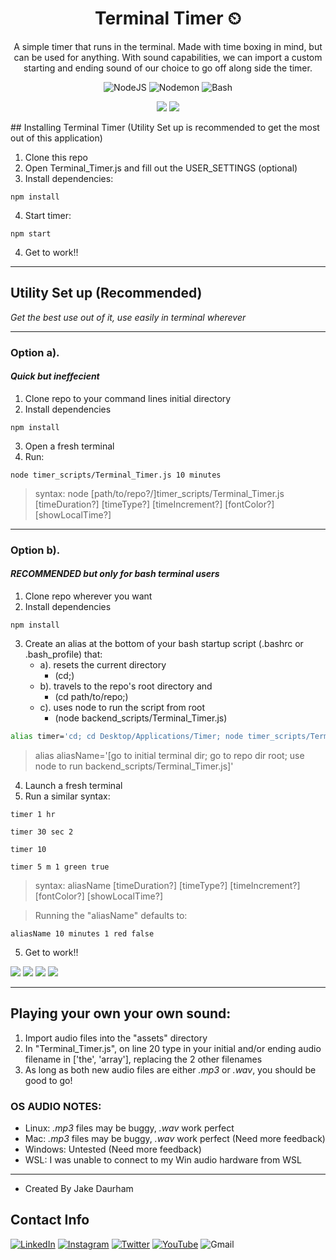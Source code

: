 <div align="center">

# Terminal Timer ⏲



A simple timer that runs in the terminal. Made with time boxing in mind, but can be used for anything. With sound capabilities, we can import a custom starting and ending sound of our choice to go off along side the timer.


![NodeJS](https://img.shields.io/badge/node.js-6DA55F?style=for-the-badge&logo=node.js&logoColor=white)
![Nodemon](https://img.shields.io/badge/nodemon-8AA15A?style=for-the-badge&logo=nodemon&logoColor=gray)
![Bash](https://img.shields.io/badge/bash-gray?style=for-the-badge&logo=gnubash&logoColor=white)

![](https://media.giphy.com/media/ptAFyxqzfSBs28tDS4/giphy.gif)
![](https://media.giphy.com/media/n5HeyjISjmh8Znzi2j/giphy.gif)

</div>
## Installing Terminal Timer
(Utility Set up is recommended to get the most out of this application)

1. Clone this repo 
2. Open Terminal_Timer.js and fill out the USER_SETTINGS (optional)
3. Install dependencies:
```
npm install
```
4. Start timer:
```
npm start
```
4. Get to work!!
---
## Utility Set up (Recommended)
_Get the best use out of it, use easily in terminal wherever_

---
### Option a).
#### _Quick but ineffecient_

1. Clone repo to your command lines initial directory
2. Install dependencies
```
npm install
```
3. Open a fresh terminal
4. Run:
```
node timer_scripts/Terminal_Timer.js 10 minutes
```
>syntax: node [path/to/repo?/]timer_scripts/Terminal_Timer.js [timeDuration?] [timeType?] [timeIncrement?] [fontColor?] [showLocalTime?]


---
### Option b).
#### _RECOMMENDED but only for bash terminal users_

1. Clone repo wherever you want
2. Install dependencies
```
npm install
```
3. Create an alias at the bottom of your bash startup script (.bashrc or .bash_profile) that:
    - a). resets the current directory
        - (cd;)
    - b). travels to the repo's root directory and
        - (cd path/to/repo;)
    - c). uses node to run the script from root
        - (node backend_scripts/Terminal_Timer.js)
``` bash
alias timer='cd; cd Desktop/Applications/Timer; node timer_scripts/Terminal_Timer.js'
```

>alias aliasName='[go to initial terminal dir; go to repo dir root; use node to run backend_scripts/Terminal_Timer.js]'

4. Launch a fresh terminal
5. Run a similar syntax:
```
timer 1 hr
```
```
timer 30 sec 2
```
```
timer 10
```
```
timer 5 m 1 green true
```
>syntax: aliasName [timeDuration?] [timeType?] [timeIncrement?] [fontColor?] [showLocalTime?]

> Running the "aliasName" defaults to:

```
aliasName 10 minutes 1 red false
```
5. Get to work!!

![](https://media.giphy.com/media/7x7vp9yPVEnZGXWlzv/giphy.gif)
![](https://media.giphy.com/media/nQAyLJXzeBaANxfyJa/giphy.gif)
![](https://media.giphy.com/media/t0Ob0tLiWa6cHCHPCU/giphy.gif)
![](https://media.giphy.com/media/KNNTUcZln6PLh5ntC7/giphy.gif)

---
## Playing your own your own sound:

1. Import audio files into the "assets" directory
2. In "Terminal_Timer.js", on line 20 type in your initial and/or ending audio filename in ['the', 'array'], replacing the 2 other filenames
3. As long as both new audio files are either _.mp3_ or _.wav_, you should be good to go!

### OS AUDIO NOTES:
- Linux: _.mp3_ files may be buggy, _.wav_ work perfect
- Mac: _.mp3_ files may be buggy, _.wav_ work perfect (Need more feedback)
- Windows: Untested (Need more feedback)
- WSL: I was unable to connect to my Win audio hardware from WSL


---
- Created By Jake Daurham
## Contact Info
[![LinkedIn](https://img.shields.io/badge/linkedin-%230077B5.svg?style=for-the-badge&logo=linkedin&logoColor=white)](https://www.linkedin.com/in/daurham) [![Instagram](https://img.shields.io/badge/Captain_Daurham-%23E4405F.svg?style=for-the-badge&logo=Instagram&logoColor=white)](https://www.instagram.com/captain_daurham/) [![Twitter](https://img.shields.io/badge/daurham-%231DA1F2.svg?style=for-the-badge&logo=Twitter&logoColor=white)](https://twitter.com/daurham) [![YouTube](https://img.shields.io/badge/daurham-%23FF0000.svg?style=for-the-badge&logo=YouTube&logoColor=white)](https://www.youtube.com/user/daurham) ![Gmail](https://img.shields.io/badge/Daurham95-D14836?style=for-the-badge&logo=gmail&logoColor=white)
